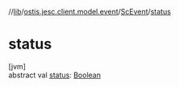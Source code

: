 //[lib](../../../index.md)/[ostis.jesc.client.model.event](../index.md)/[ScEvent](index.md)/[status](status.md)

# status

[jvm]\
abstract val [status](status.md): [Boolean](https://kotlinlang.org/api/latest/jvm/stdlib/kotlin/-boolean/index.html)
